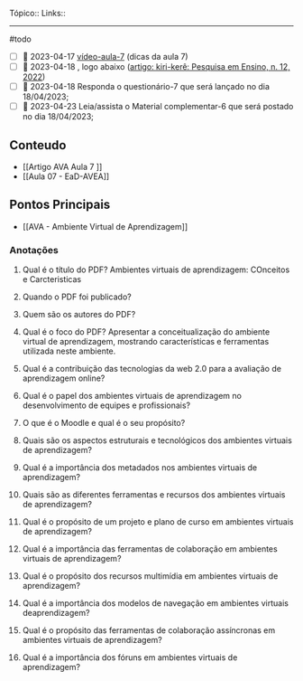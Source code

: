 Tópico::
Links::

---
#todo
- [ ] 📅 2023-04-17 [vídeo-aula-7](https://ava.uft.edu.br/ead/mod/url/view.php?id=46009 "vídeo-aula-7") (dicas da aula 7)
- [ ] 📅 2023-04-18 , logo abaixo ([artigo: kiri-kerê: Pesquisa em Ensino, n. 12, 2022](https://ava.uft.edu.br/ead/mod/resource/view.php?id=46006 "artigo: kiri-kerê: Pesquisa em Ensino, n. 12, 2022"))
- [ ] 📅 2023-04-18 Responda o questionário-7 que será lançado no dia 18/04/2023;
- [ ] 📅 2023-04-23 Leia/assista o Material complementar-6 que será postado no dia 18/04/2023;

## Conteudo

- [[Artigo AVA Aula 7 ]]
- [[Aula 07 - EaD-AVEA]]

## Pontos Principais

- [[AVA - Ambiente Virtual de Aprendizagem]]

### Anotações

1.  Qual é o título do PDF?
	Ambientes virtuais de aprendizagem: COnceitos e Carcteristicas

2.  Quando o PDF foi publicado?

3.  Quem são os autores do PDF?

4.  Qual é o foco do PDF?
	 Apresentar a conceitualização do ambiente virtual de aprendizagem, mostrando características e ferramentas utilizada neste ambiente.

5.  Qual é a contribuição das tecnologias da web 2.0 para a avaliação de aprendizagem online?

6.  Qual é o papel dos ambientes virtuais de aprendizagem no desenvolvimento de equipes e profissionais?

7.  O que é o Moodle e qual é o seu propósito?

8.  Quais são os aspectos estruturais e tecnológicos dos ambientes virtuais de aprendizagem?

9.  Qual é a importância dos metadados nos ambientes virtuais de aprendizagem?

10.  Quais são as diferentes ferramentas e recursos dos ambientes virtuais de aprendizagem?

11.  Qual é o propósito de um projeto e plano de curso em ambientes virtuais de aprendizagem?

12.  Qual é a importância das ferramentas de colaboração em ambientes virtuais de aprendizagem?

13.  Qual é o propósito dos recursos multimídia em ambientes virtuais de aprendizagem?

14.  Qual é a importância dos modelos de navegação em ambientes virtuais deaprendizagem?

15.  Qual é o propósito das ferramentas de colaboração assíncronas em ambientes virtuais de aprendizagem?

16.  Qual é a importância dos fóruns em ambientes virtuais de aprendizagem?